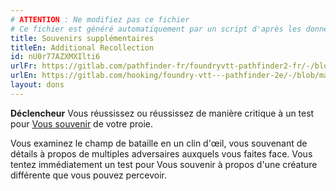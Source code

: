 ```yaml
---
# ATTENTION : Ne modifiez pas ce fichier
# Ce fichier est généré automatiquement par un script d'après les données du module Foundry VTT officiel et de sa traduction
title: Souvenirs supplémentaires
titleEn: Additional Recollection
id: nU0r77AZXMXIlti6
urlFr: https://gitlab.com/pathfinder-fr/foundryvtt-pathfinder2-fr/-/blob/master/data/feats/nU0r77AZXMXIlti6.htm
urlEn: https://gitlab.com/hooking/foundry-vtt---pathfinder-2e/-/blob/master/packs/data/feats.db/additional-recollection.json
layout: dons
---
```

**Déclencheur** Vous réussissez ou réussissez de manière critique à un test pour [Vous souvenir](../actions/se-souvenir-arcanes.html) de votre proie.

Vous examinez le champ de bataille en un clin d'œil, vous souvenant de détails à propos de multiples adversaires auxquels vous faites face. Vous tentez immédiatement un test pour Vous souvenir à propos d'une créature différente que vous pouvez percevoir.
